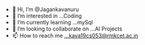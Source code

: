 - 👋 Hi, I’m @Jagankavanuru
- 👀 I’m interested in ...Coding
- 🌱 I’m currently learning ...mySql
- 💞️ I’m looking to collaborate on ...AI Projects
- 📫 How to reach me ...kava19cs053@rmkcet.ac.in

<!---
Jagankavanuru/Jagankavanuru is a ✨ special ✨ repository because its `README.md` (this file) appears on your GitHub profile.
You can click the Preview link to take a look at your changes.
--->
